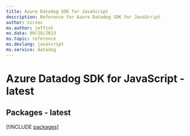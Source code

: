 ```yaml
---
title: Azure Datadog SDK for JavaScript
description: Reference for Azure Datadog SDK for JavaScript
author: xirzec
ms.author: jeffish
ms.data: 09/28/2023
ms.topic: reference
ms.devlang: javascript
ms.service: datadog
---
```

# Azure Datadog SDK for JavaScript - latest
## Packages - latest
[!INCLUDE [packages](datadog-index.md)]